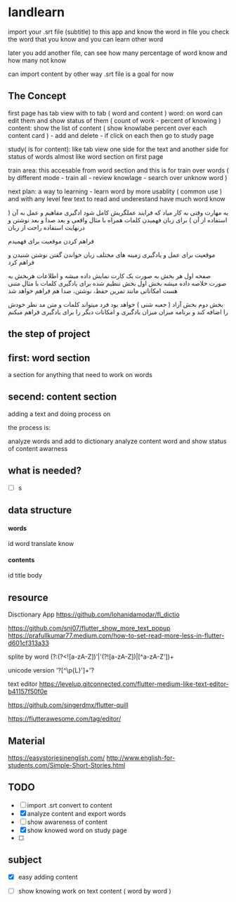 # landlearn

import your .srt file (subtitle) to this app and know the word in file
you check the word that you know and you can learn other word

later you add another file, can see how many percentage of word know and how many not know


can import content by other way .srt file is a goal for now



## The Concept
first page has tab view
with to tab ( word and content )
word: on word can edit them and show status of them ( count of work - percent of knowing )
content: show the list of content ( show knowlabe percent over each content card ) - add and delete - if click on each then go to study page 

study( is for content): like tab view one side for the text and another side for status of words
almost like word section on first page

train area: this accesable from word section
and this is for train over words ( by different mode - train all - review knowlage - search over unknow word )

next plan:
a way to learning - learn word by more usablity ( common use )
and with any level few text to read and underestand have much word know

یه مهارت وقتی به کار میاد که فرایند عملگریش کامل شود
ادگیری مفاهیم و عمل به آن ( استفاده از آن )
برای زبان فهمیدن کلمات همراه با مثال واقعی و بعد صدا و بعد نوشتن و درنهایت استفاده راحت از زبان

فراهم کردن موقعیت برای فهمیدم

موقعیت برای عمل و یادگیری زمینه های مختلف زبان
خواندن گفتن نوشتن شنیدن
و فراهم کرد

صفحه اول هر بخش به صورت یک کارت نمایش داده میشه و اطلاعات هربخش به صورت خلاصه داده میشه
بخش اول بخش تنظیم شده برای یادگیری کلمات با مثال متنی هست
امکاناتی مانند تمرین حفظ، نوشتن، صدا هم فراهم خواهد شد

بخش دوم بخش آزاد ( جعبه شنی ) خواهد بود
فرد میتواند کلمات و متن مد نظر خودش را اضافه کند
و برنامه میزان میزان یادگیری و امکانات دیگر را برای یادگیری فراهم میکنم


## the step of project

first: word section
---
a section for anything that need to work on words

secend: content section
---
adding a text and doing process on

the process is:

analyze words and add to dictionary
analyze content word and show status of content awarness



## what is needed?
* [ ] s


## data structure


#### words

id
word
translate
know

#### contents
id
title
body




## resource


Disctionary App
https://github.com/lohanidamodar/fl_dictio



https://github.com/snj07/flutter_show_more_text_popup	
https://prafullkumar77.medium.com/how-to-set-read-more-less-in-flutter-d601cf313a33


splite by word
(?:(?<![a-zA-Z])'|'(?![a-zA-Z])|[^a-zA-Z'])+


unicode version
'?[^\\p{L}']+'?


text editor 
https://levelup.gitconnected.com/flutter-medium-like-text-editor-b41157f50f0e

https://github.com/singerdmx/flutter-quill

https://flutterawesome.com/tag/editor/



## Material
https://easystoriesinenglish.com/
http://www.english-for-students.com/Simple-Short-Stories.html


## TODO
* [ ] import .srt convert to content
* [x] analyze content and export words
* [ ] show awareness of content
* [x] show knowed word on study page
* [ ] 


## subject

- [x] easy adding content
- [ ] show knowing work on text content ( word by word )

